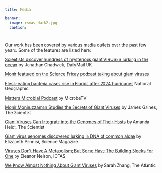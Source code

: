 ```yaml
---
title: Media

banner: 
  image: rsmas_dark2.jpg
  caption:

---
```


<!--more-->
 Our work has been covered by various media outlets over the past few years. Some of the features are listed here:

 [Scientists discover hundreds of mysterious giant VIRUSES lurking in the ocean](https://www.dailymail.co.uk/sciencetech/article-14816775/hundreds-mysterious-giant-VIRUSES-lurking-ocean.html) by Jonathan Chadwick, DailyMail UK
 
 [Monir featured on the Science Friday podcast taking about giant viruses](https://www.sciencefriday.com/segments/killer-whale-tools-giant-ocean-viruses/#segment-transcript)

 [Flesh-eating bacteria cases rise in Florida after 2024 hurricanes](https://www.nationalgeographic.com/science/article/flesh-eating-vibrio-bacteria-florida) National Geographic

 [Matters Microbial Podcast](https://www.youtube.com/watch?v=FWutndOo9aw) by MicrobeTV

 [Monir Moniruzzaman Studies the Secrets of Giant Viruses](https://www.the-scientist.com/monir-moniruzzaman-studies-the-secrets-of-giant-viruses-70865) by James Gaines, The Scientist
 
 [Giant Viruses Can Integrate into the Genomes of Their Hosts](https://www.the-scientist.com/news-opinion/giant-viruses-can-integrate-into-the-genomes-of-their-hosts-68168) by Amanda Heidt, The Scientist
 
 [Giant virus genomes discovered lurking in DNA of common algae](https://www.science.org/content/article/giant-virus-genomes-discovered-lurking-dna-common-algae) by Elizabeth Pennisi, Science Magazine
 
 [Viruses Don’t Have A Metabolism; But Some Have The Building Blocks For One](https://vtx.vt.edu/articles/2020/04/ictas-giantvirusesmetabolism.html?utm_source=cmpgn_news&utm_medium=email&utm_campaign=vtUnirelNewsDailyCMP_040720-fs) by Eleanor Nelson, ICTAS
 
[We Know Almost Nothing About Giant Viruses](https://www.theatlantic.com/science/archive/2021/01/giant-viruses-can-change-their-hosts-dna/617555/) by Sarah Zhang, The Atlantic
 
 

